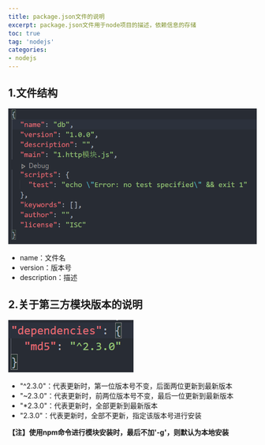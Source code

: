 ```yaml
---
title: package.json文件的说明
excerpt: package.json文件用于node项目的描述，依赖信息的存储
toc: true
tag: 'nodejs'
categories:
- nodejs
---
```


## 1.文件结构

![1603523186676](images/1603523186676.png)

- name：文件名
- version：版本号
- description：描述

## 2.关于第三方模块版本的说明

![1603523318031](images/1603523318031.png)

- "^2.3.0"：代表更新时，第一位版本号不变，后面两位更新到最新版本
- "~2.3.0"：代表更新时，前两位版本号不变，最后一位更新到最新版本
- "*2.3.0"：代表更新时，全部更新到最新版本
- "2.3.0"：代表更新时，全部不更新，指定该版本号进行安装

**【注】使用npm命令进行模块安装时，最后不加'-g'，则默认为本地安装**

